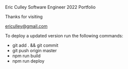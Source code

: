 Eric Culley
Software Engineer
2022 Portfolio

Thanks for visiting

ericulley@gmail.com

To deploy a updated version run the following commands:

- git add . && git commit
- git push origin master
- npm run build
- npm run deploy